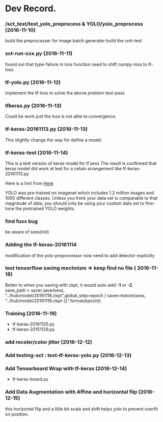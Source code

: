 
# Dev Record.

### /sct_test/test_yolo_preprocess & YOLO/yolo_preprocess (2016-11-10)
build the preprocesser for image batch generater
build the unit-test


### sct-run-xxx.py (2016-11-11)
found out that type-failure in loss function 
need to shift numpy-loss to tf-loss

### tf-yolo.py (2016-11-12)
implement the tf-loss to solve the above problem
test-pass


### tfkeras.py (2016-11-13)
Could be work just the loss is not able to convergence.

### tf-keras-20161113.py (2016-11-13)
This slightly change the way for define a model.


### tf-keras-test (2016-11-14)
This is a test version of keras model for tf.sess
The result is confirmed that keras model did work at leat 
for a cetain arrangement like tf-keras-20161113.py

Here is a hint from [Here](https://groups.google.com/forum/#!searchin/darknet/converge%7Csort:relevance/darknet/hhFgA-cY9Ko/oyK--gRMBQAJ)

YOLO was pre-trained on imagenet which includes 1.2 million images and 1000 different classes.  Unless you think your data set is comparable to that magnitude of data, you should only be using your custom data set to fine-tune the pretrained YOLO weights.   

### find fuxx bug 
be aware of sess(init)

### Adding the tf-keras-20161114
modification of the yolo-preprocessor 
now need to add detector explicitly 

### test tensorflow saving mechnism => keep find no file ( 2016-11-18)
Better to when you saving with ckpt, it would auto-add **-1** or **-2**  
save_path = saver.save(sess, "../hub/model/20161118.ckpt",global_step=epoch )
saver.restore(sess, "../hub/model/20161118.ckpt-{}".format(epoch))


### Training (2016-11-19) 
- tf-keras-20161125.py
- tf-keras-20151129.py

### add recoler/color jitter (2016-12-12)

### Add testing-sct : test-tf-keras-yolo.py (2016-12-13)

### Add Tensorboard Wrap with tf-keras (2016-12-14)
- tf-keras-board.py

### Add Data Augmentation with Affine and horizontal flip (2016-12-15)
this horizontal flip and a liitle bit scale and shift helps yolo to prevent overfit on position.


